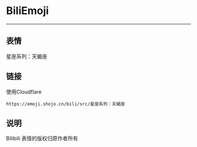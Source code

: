 # BiliEmoji
---
## 表情
星座系列：天蝎座
## 链接
使用Cloudflare
```
https://emoji.shojo.cn/bili/src/星座系列：天蝎座
```
## 说明
Bilibili 表情的版权归原作者所有
